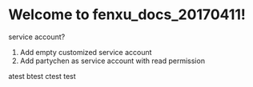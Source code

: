 # Welcome to fenxu_docs_20170411!
service account?
1. Add empty customized service account
2. Add partychen as service account with read permission  


atest
btest
ctest
test
